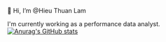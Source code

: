 👋 Hi, I’m @Hieu Thuan Lam

I'm currently working as a performance data analyst.
[![Anurag's GitHub stats](https://github-readme-stats.vercel.app/api?username=hieulam1312)](https://github.com/anuraghazra/github-readme-stats)
